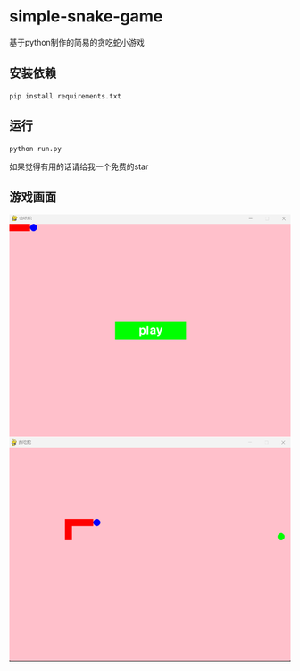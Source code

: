 # simple-snake-game
基于python制作的简易的贪吃蛇小游戏

## 安装依赖
`pip install requirements.txt`

## 运行
`python run.py`

如果觉得有用的话请给我一个免费的star

游戏画面
---
![1001](imgs/1001.png "开始界面")
![1002](imgs/1002.png "游戏界面")
